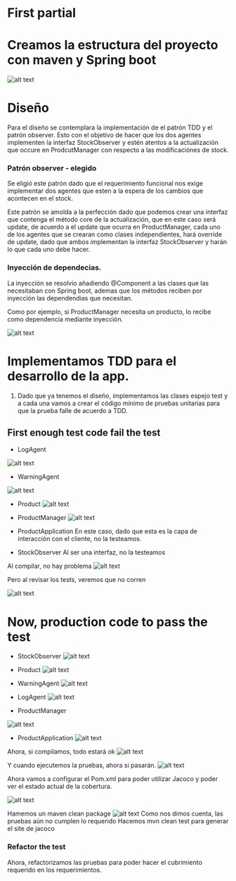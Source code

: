 # First partial

# Creamos la estructura del proyecto con maven y Spring boot
![alt text](image.png)

# Diseño
Para el diseño se contemplara la implementación de el patrón TDD y el patrón observer. Esto con el objetivo de hacer que los dos agentes implementen la interfaz StockObserver y estén atentos a la actualización que occure en ProdcutManager con respecto a las modificaciónes de stock.

### Patrón observer - elegido
Se eligió este patrón dado que el requerimiento funcional nos exige implementar dos agentes que esten a la espera de los cambios que acontecen en el stock. 

Este patrón se amolda a la perfección dado que podemos crear una interfaz que contenga el método core de la actualización, que en este caso será update, de acuerdo a el update que ocurra en ProductManager, cada uno de los agentes que se crearan como clases independientes, hará override de update, dado  que ambos implementan la interfaz StockObserver y harán lo que cada uno debe hacer. 

### Inyección de dependecias. 
La inyección se resolvio añadiendo @Component a las clases que las necesitaban con Spring boot, ademas que los métodos reciben por inyección las dependendias que necesitan.  

Como por ejemplo, si ProductManager necesita un producto, lo recibe como dependencia mediante inyección. 

![alt text](image-1.png)

# Implementamos TDD para el desarrollo de la app. 

1. Dado que ya tenemos el diseño, implementamos las clases espejo test y a cada una vamos a crear el código mínimo de pruebas unitarias para que la prueba falle de acuerdo a TDD. 

## First enough test code fail the test

* LogAgent

![alt text](image-2.png)

* WarningAgent

![alt text](image-3.png)

* Product
![alt text](image-4.png)

* ProductManager
![alt text](image-5.png)

* ProductApplication
En este caso, dado que esta es la capa de interacción con el cliente, no la testeamos.

* StockObserver
Al ser una interfaz, no la testeamos

Al compilar, no hay problema
![alt text](image-6.png)

Pero al revisar los tests, veremos que no corren

![alt text](image-7.png)

# Now, production code to pass the test

* StockObserver
![alt text](image-8.png)

* Product
![alt text](image-9.png)
* WarningAgent
![alt text](image-12.png)
* LogAgent
![alt text](image-10.png)
* ProductManager

![alt text](image-13.png)
* ProductApplication
![alt text](image-11.png)

Ahora, si compilamos, todo estará ok 
![alt text](image-14.png)

Y cuando ejecutemos la pruebas, ahora si pasarán.
![alt text](image-15.png) 

Ahora vamos a configurar el Pom.xml para poder utilizar Jacoco y poder ver el estado actual de la cobertura. 

![alt text](image-16.png)

Hamemos un maven clean package
![alt text](image-17.png)
Como nos dimos cuenta, las pruebas aún no cumplen lo requerido
 Hacemos mvn clean test para generar el site de jacoco
 

### Refactor the test 
Ahora, refactorizamos las pruebas para poder hacer el cubrimiento requerido en los requerimientos.